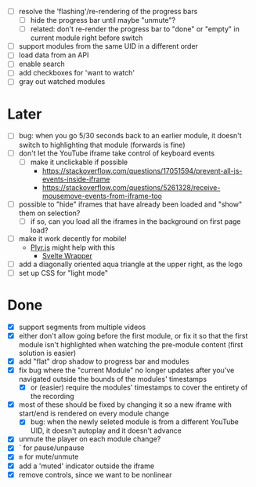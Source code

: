 - [ ] resolve the 'flashing'/re-rendering of the progress bars
  - [ ] hide the progress bar until maybe "unmute"?
  - [ ] related: don't re-render the progress bar to "done" or "empty" in current module
    right before switch
- [ ] support modules from the same UID in a different order
- [ ] load data from an API
- [ ] enable search
- [ ] add checkboxes for 'want to watch'
- [ ] gray out watched modules

# Later
- [ ] bug: when you go 5/30 seconds back to an earlier module, it doesn't switch to highlighting
  that module (forwards is fine)
- [ ] don't let the YouTube iframe take control of keyboard events
  - [ ] make it unclickable if possible
    - https://stackoverflow.com/questions/17051594/prevent-all-js-events-inside-iframe
    - https://stackoverflow.com/questions/5261328/receive-mousemove-events-from-iframe-too
- [ ] possible to "hide" iframes that have already been loaded and "show" them on selection?
  - [ ] if so, can you load all the iframes in the background on first page load?
- [ ] make it work decently for mobile!
  - [Plyr.js](https://github.com/sampotts/plyr#api) might help with this
    - [Svelte Wrapper](https://github.com/benwoodward/svelte-plyr#readme)
- [ ] add a diagonally oriented aqua triangle at the upper right, as the logo
- [ ] set up CSS for "light mode"

# Done
- [x] support segments from multiple videos
- [x] either don't allow going before the first module, or fix it so that the first module isn't highlighted when watching the pre-module content (first solution is easier)
- [x] add "flat" drop shadow to progress bar and modules
- [x] fix bug where the "current Module" no longer updates after you've navigated outside the bounds
  of the modules' timestamps
    - [x] or (easier) require the modules' timestamps to cover the entirety of the recording
- [x] most of these should be fixed by changing it so a new iframe with start/end is rendered on
  every module change
    - [x] bug: when the newly seleted module is from a different YouTube UID, it doesn't autoplay and it
      doesn't advance
- [x] unmute the player on each module change?
- [x] ` for pause/unpause
- [x] `m` for mute/unmute
- [x] add a 'muted' indicator outside the iframe
- [x] remove controls, since we want to be nonlinear
